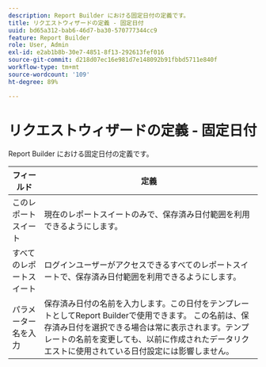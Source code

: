 ```yaml
---
description: Report Builder における固定日付の定義です。
title: リクエストウィザードの定義 - 固定日付
uuid: bd65a312-bab6-46d7-ba30-570777344cc9
feature: Report Builder
role: User, Admin
exl-id: e2ab1b8b-30e7-4851-8f13-292613fef016
source-git-commit: d218d07ec16e981d7e148092b91fbbd5711e840f
workflow-type: tm+mt
source-wordcount: '109'
ht-degree: 89%

---
```


# リクエストウィザードの定義 - 固定日付

Report Builder における固定日付の定義です。

| フィールド | 定義 |
|--- |--- |
| このレポートスイート | 現在のレポートスイートのみで、保存済み日付範囲を利用できるようにします。 |
| すべてのレポートスイート | ログインユーザーがアクセスできるすべてのレポートスイートで、保存済み日付範囲を利用できるようにします。 |
| パラメーター名を入力 | 保存済み日付の名前を入力します。この日付をテンプレートとしてReport Builderで使用できます。 この名前は、保存済み日付を選択できる場合は常に表示されます。テンプレートの名前を変更しても、以前に作成されたデータリクエストに使用されている日付設定には影響しません。 |
